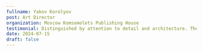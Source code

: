 ```yaml
---
fullname: Yakov Korolyov
post: Art Director
organization: Moscow Komsomolets Publishing House
testimonial: Distinguished by attention to detail and architecture. The code is clear, maintainable, and works without surprises.
date: 2024-07-15
draft: false
---
```

